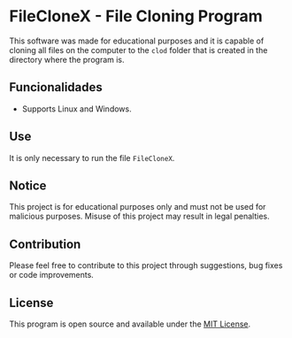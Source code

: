 # FileCloneX - File Cloning Program

This software was made for educational purposes and it is capable of cloning all files on the computer to the ```clod``` folder that is created in the directory where the program is.

## Funcionalidades

- Supports Linux and Windows.

## Use

It is only necessary to run the file ``` FileCloneX ```.

## Notice

This project is for educational purposes only and must not be used for malicious purposes. Misuse of this project may result in legal penalties.

## Contribution

Please feel free to contribute to this project through suggestions, bug fixes or code improvements.

## License

This program is open source and available under the [MIT License](https://opensource.org/licenses/MIT).